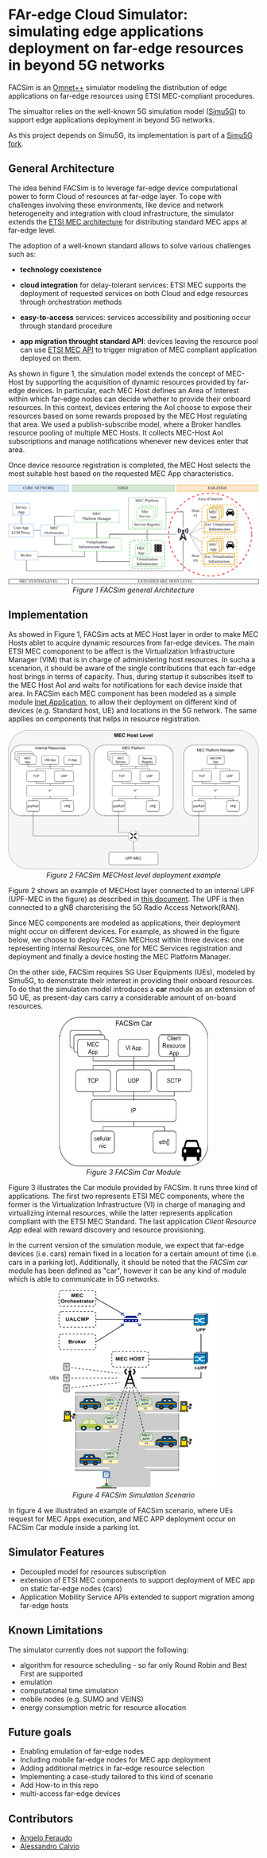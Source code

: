 # FAr-edge Cloud Simulator: simulating edge applications deployment on far-edge resources in beyond 5G networks

FACSim is an [Omnet++](https://omnetpp.org/) simulator modeling the distribution of edge applications on far-edge resources using ETSI MEC-compliant procedures.

The simualtor relies on the well-known 5G simulation model ([Simu5G](https://github.com/Unipisa/Simu5G)) to support edge applications deployment in beyond 5G networks.

As this project depends on Simu5G, its implementation is part of a [Simu5G fork](https://github.com/aferaudo/Simu5G/tree/feat/vim-extension).


## General Architecture
The idea behind FACSim is to leverage far-edge device computational power to form Cloud of resources at far-edge layer. To cope with challenges involving these environments, like device and network heterogeneity and integration with cloud infrastructure, the simulator extends the [ETSI MEC architecture](https://www.etsi.org/deliver/etsi_gs/MEC/001_099/003/03.01.01_60/gs_MEC003v030101p.pdf) for distributing standard MEC apps at far-edge level. 

The adoption of a well-known standard allows to solve various challenges such as:
* **technology coexistence**

* **cloud integration** for delay-tolerant services: ETSI MEC supports the deployment of requested services on both Cloud and edge resources through orchestration methods

* **easy-to-access** services: services accessibility and positioning occur through standard procedure

* **app migration throught standard API**: devices leaving the resource pool can use [ETSI MEC API](https://www.etsi.org/deliver/etsi_gs/MEC/001_099/021/02.01.01_60/gs_MEC021v020101p.pdf) to trigger migration of MEC compliant application deployed on them.


As shown in figure 1, the simulation model extends the concept of MEC-Host by supporting the acquisition of dynamic resources provided by far-edge devices. In particular, each MEC Host defines an Area of Interest within which far-edge nodes can decide whether to provide their onboard resources. In this context, devices entering the AoI choose to expose their resources based on some rewards proposed by the MEC Host regulating that area. We used a publish-subscribe model, where a Broker handles resource pooling of multiple MEC Hosts. It collects MEC-Host AoI subscriptions and manage notifications whenever new devices enter that area.

Once device resource registration is completed, the MEC Host selects the most suitable host based on the requested MEC App characteristics.

<p align="center">
    <img src="./images/graphs-Architecture.png" alt="missing architecture image">
    <em>Figure 1 FACSim general Architecture</em>
</p>

## Implementation
As showed in Figure 1, FACSim acts at MEC Host layer in order to make MEC Hosts ablet to acquire dynamic resources from far-edge devices. The main ETSI MEC comoponent to be affect is the Virtualization Infrastructure Manager (VIM) that is in charge of administering host resources. In sucha a scenarion, it should be aware of the single contributions that each far-edge host brings in terms of capacity. Thus, during startup it subscribes itself to the MEC Host AoI and waits for notifications for each device inside that area. In FACSim each MEC component has been modeled as a simple module [Inet Application](https://doc.omnetpp.org/inet/api-current/neddoc/inet.applications.contract.IApp.html), to allow  their deployment on different kind of devices (e.g. Standard host, UE) and locations in the 5G network. The same appllies on components that helps in resource registration.

<p align="center">
    <img src="./images/implementation_blocks.png" alt="missing building block image">
    <em>Figure 2 FACSim MECHost level deployment example</em>
</p>

Figure 2 shows an example of MECHost layer connected to an internal UPF (UPF-MEC in the figure) as described in [this document](https://www.etsi.org/images/files/ETSIWhitePapers/etsi_wp28_mec_in_5G_FINAL.pdf). The UPF  is then connected to a gNB charcterising the 5G Radio Access Network(RAN). 

Since MEC components are modeled as applications, their deployment might occur on different devices. For example, as showed in the figure below, we choose to deploy FACSim MECHost within three devices: one representing Internal Resources, one for MEC Services registration and deployment and finally a device hosting the MEC Platform Manager. 

On the other side, FACSim requires 5G User Equipments (UEs), modeled by Simu5G, to demonstrate their interest in providing their onboard resources. To do that the simulation model introduces a **car** module as an extension of 5G UE, as present-day cars carry a considerable amount of on-board resources. 

<p align="center">
    <img src="./images/car.png" alt="missing car image" width="300"height="300"><br/>
    <em>Figure 3 FACSim Car Module</em>
</p>

Figure 3 illustrates the Car module provided by FACSim. It runs three kind of applications. The first two represents ETSI MEC components, where the former is the Virtualization Infrastructure (VI) in charge of managing and virtualizing internal resources, while the latter represents application compliant with the ETSI MEC Standard. The last application *Client Resource App* edeal with  reward discovery and resource provisioning.

In the current version of the simulation module, we expect that far-edge devices (i.e. cars) remain fixed in a location for a certain amount of time (i.e. cars in a parking lot). Additionally, it should be noted that the *FACSim car* module  has been defined as "car", however it can be any kind of module which is able to communicate in 5G networks.


<p align="center">
    <img src="./images/simulation.png" alt="missing simulation image" width="350"height="400"><br/>
    <em>Figure 4 FACSim Simulation Scenario</em>
</p>

In figure 4 we illustrated an example of FACSim scenario, where UEs request for MEC Apps execution, and MEC APP deployment occur on FACSim Car module inside a parking lot.

## Simulator Features
* Decoupled model for resources subscription
* extension of ETSI MEC components to support deployment of MEC app on static far-edge nodes (cars)
* Application Mobility Service APIs extended to support migration among far-edge hosts
 

## Known Limitations
The simulator currently does not support the following:
* algorithm for resource scheduling - so far only Round Robin and Best First are supported
* emulation
* computational time simulation
* mobile nodes (e.g. SUMO and VEINS)
* energy consumption metric for resource allocation

## Future goals
* Enabling emulation of far-edge nodes
* Including mobile far-edge nodes for MEC app deployment
* Adding additional metrics in far-edge resource selection
* Implementing a case-study tailored to this kind of scenario
* Add How-to in this repo
* multi-access far-edge devices


## Contributors
* [Angelo Feraudo](mailto:angelo.feraudo@unibo.it)
* [Alessandro Calvio](mailto:alessandro.calvio@unibo.it)